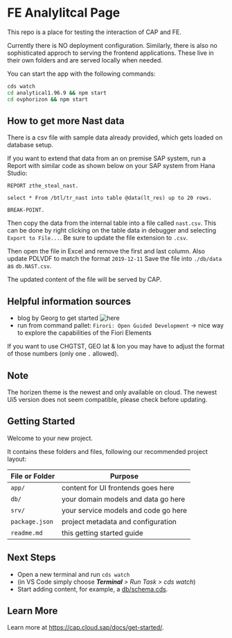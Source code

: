 # FE Analylitcal Page

This repo is a place for testing the interaction of CAP and FE.

Currently there is NO deployment configuration.
Similarly, there is also no sophisticated approch to serving the frontend applications. These live in their own folders and are served locally when needed.

You can start the app with the following commands:

```sh
cds watch
cd analytical1.96.9 && npm start 
cd ovphorizon && npm start
```

## How to get more Nast data

There is a csv file with sample data already provided, which gets loaded on database setup.

If you want to extend that data from an on premise SAP system, run a Report with similar code as shown below on your SAP system from Hana Studio:

```ABAP
REPORT zthe_steal_nast.

select * From /btl/tr_nast into table @data(lt_res) up to 20 rows.

BREAK-POINT.
```

Then copy the data from the internal table into a file called `nast.csv`. This can be done by right clicking on the table data in debugger and selecting `Export to File...`. Be sure to update the file extension to `.csv`.

Then open the file in Excel and remove the first and last column.
Also update PDLVDF to match the format `2019-12-11`
Save the file into `./db/data` as `db.NAST.csv`.

The updated content of the file will be served by CAP.

## Helpful information sources

- blog by Georg to get started ![here](https://blogs.sap.com/2021/03/14/discovering-sap-fiori-elements-analytical-functions-by-implementing-sap-support-message-reporting/)
- run from command pallet: `Firori: Open Guided Development` -> nice way to explore the capabilities of the Fiori Elements

If you want to use CHGTST, GEO lat & lon you may have to adjust the format of those numbers (only one `.` allowed).

## Note

The horizen theme is the newest and only available on cloud.
The newest Ui5 version does not seem compatible, please check before updating.

## Getting Started

Welcome to your new project.

It contains these folders and files, following our recommended project layout:

File or Folder | Purpose
---------|----------
`app/` | content for UI frontends goes here
`db/` | your domain models and data go here
`srv/` | your service models and code go here
`package.json` | project metadata and configuration
`readme.md` | this getting started guide

## Next Steps

- Open a new terminal and run `cds watch`
- (in VS Code simply choose _**Terminal** > Run Task > cds watch_)
- Start adding content, for example, a [db/schema.cds](db/schema.cds).

## Learn More

Learn more at https://cap.cloud.sap/docs/get-started/.
